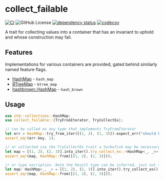# collect_failable

[![CI](https://github.com/MaxMahem/collect_failable/workflows/CI/badge.svg)](https://github.com/MaxMahem/collect_failable/actions)
![GitHub License](https://img.shields.io/github/license/maxmahem/collect_failable)
[![dependency status](https://deps.rs/repo/github/maxmahem/collect_failable/status.svg)](https://deps.rs/repo/github/maxmahem/collect_failable)
[![codecov](https://codecov.io/github/MaxMahem/collect_failable/graph/badge.svg?token=6JJF59BIO3)](https://codecov.io/github/MaxMahem/collect_failable)

A trait for collecting values into a container that has an invariant to uphold and whose construction may fail.

## Features

Implementations for various containers are provided, gated behind similarly named feature flags.
* [HashMap](https://doc.rust-lang.org/std/collections/struct.HashMap.html) - `hash_map`
* [BTreeMap](https://doc.rust-lang.org/std/collections/struct.BTreeMap.html) - `btree_map`
* [hashbrown::HashMap](https://docs.rs/hashbrown/latest/hashbrown/struct.HashMap.html) - `hash_brown`

## Usage

```rust
use std::collections::HashMap;
use collect_failable::{TryFromIterator, TryCollectEx};

// can be called on any type that implements TryFromIterator
let err = HashMap::try_from_iter([(1, 2), (1, 3)]).expect_err("should be Err");
assert_eq!(err.key, 1);

// or collected via the TryCollectEx trait a turbofish may be necessary to disambiguate
let map = [(1, 2), (2, 3)].into_iter().try_collect_ex::<HashMap<_, _>>().expect("should be Ok");
assert_eq!(map, HashMap::from([(1, 2), (2, 3)]));

// or type ascription. Note the Result type can be inferred, just not the collection type.
let map: HashMap<_, _> = [(1, 2), (2, 3)].into_iter().try_collect_ex().expect("should be Ok");
assert_eq!(map, HashMap::from([(1, 2), (2, 3)]));
```
